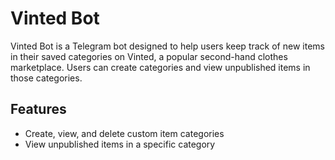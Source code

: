 # Vinted Bot

Vinted Bot is a Telegram bot designed to help users keep track of new items in their saved categories on Vinted, a popular second-hand clothes marketplace. Users can create categories and view unpublished items in those categories.

## Features

- Create, view, and delete custom item categories
- View unpublished items in a specific category
